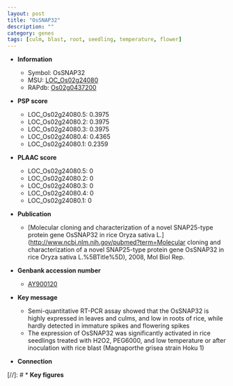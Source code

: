 ```yaml
---
layout: post
title: "OsSNAP32"
description: ""
category: genes
tags: [culm, blast, root, seedling, temperature, flower]
---
```


* **Information**  
    + Symbol: OsSNAP32  
    + MSU: [LOC_Os02g24080](http://rice.plantbiology.msu.edu/cgi-bin/ORF_infopage.cgi?orf=LOC_Os02g24080)  
    + RAPdb: [Os02g0437200](http://rapdb.dna.affrc.go.jp/viewer/gbrowse_details/irgsp1?name=Os02g0437200)  

* **PSP score**  
    + LOC_Os02g24080.5: 0.3975 
    + LOC_Os02g24080.2: 0.3975 
    + LOC_Os02g24080.3: 0.3975 
    + LOC_Os02g24080.4: 0.4365 
    + LOC_Os02g24080.1: 0.2359 

* **PLAAC score**  
    + LOC_Os02g24080.5: 0 
    + LOC_Os02g24080.2: 0 
    + LOC_Os02g24080.3: 0 
    + LOC_Os02g24080.4: 0 
    + LOC_Os02g24080.1: 0 

* **Publication**  
    + [Molecular cloning and characterization of a novel SNAP25-type protein gene OsSNAP32 in rice Oryza sativa L.](http://www.ncbi.nlm.nih.gov/pubmed?term=Molecular cloning and characterization of a novel SNAP25-type protein gene OsSNAP32 in rice Oryza sativa L.%5BTitle%5D), 2008, Mol Biol Rep.

* **Genbank accession number**  
    + [AY900120](http://www.ncbi.nlm.nih.gov/nuccore/AY900120)

* **Key message**  
    + Semi-quantitative RT-PCR assay showed that the OsSNAP32 is highly expressed in leaves and culms, and low in roots of rice, while hardly detected in immature spikes and flowering spikes
    + The expression of OsSNAP32 was significantly activated in rice seedlings treated with H2O2, PEG6000, and low temperature or after inoculation with rice blast (Magnaporthe grisea strain Hoku 1)

* **Connection**  

[//]: # * **Key figures**  


